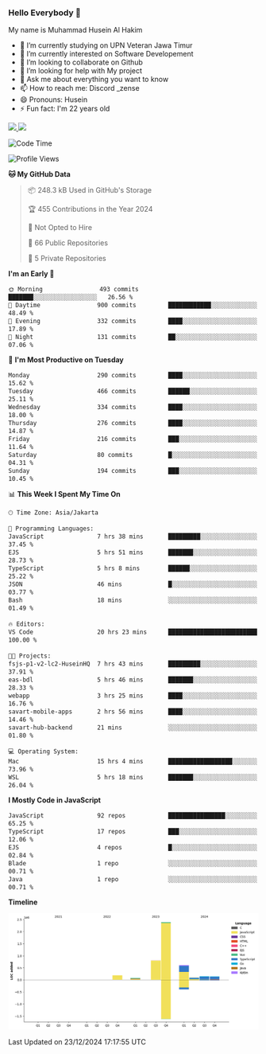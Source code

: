 ### Hello Everybody 👋

My name is Muhammad Husein Al Hakim

- 🔭 I’m currently studying on UPN Veteran Jawa Timur
- 🌱 I’m currently interested on Software Developement
- 👯 I’m looking to collaborate on Github
- 🤔 I’m looking for help with My project
- 💬 Ask me about everything you want to know
- 📫 How to reach me: Discord _zense
- 😄 Pronouns: Husein
- ⚡ Fun fact: I'm 22 years old

<p align="left">
<a href="https://github.com/huseinhq">
  <img height="180em" src="https://github-readme-stats-eight-theta.vercel.app/api?username=huseinhq&show_icons=true&theme=algolia&include_all_commits=true&count_private=true"/>
  <img height="180em" src="https://github-readme-stats-eight-theta.vercel.app/api/top-langs/?username=huseinhq&layout=compact&langs_count=8&theme=algolia"/>
</a>
</p>

<!--START_SECTION:waka-->
![Code Time](http://img.shields.io/badge/Code%20Time-1%2C717%20hrs%2033%20mins-blue)

![Profile Views](http://img.shields.io/badge/Profile%20Views-0-blue)

**🐱 My GitHub Data** 

> 📦 248.3 kB Used in GitHub's Storage 
 > 
> 🏆 455 Contributions in the Year 2024
 > 
> 🚫 Not Opted to Hire
 > 
> 📜 66 Public Repositories 
 > 
> 🔑 5 Private Repositories 
 > 
**I'm an Early 🐤** 

```text
🌞 Morning                493 commits         ███████░░░░░░░░░░░░░░░░░░   26.56 % 
🌆 Daytime                900 commits         ████████████░░░░░░░░░░░░░   48.49 % 
🌃 Evening                332 commits         ████░░░░░░░░░░░░░░░░░░░░░   17.89 % 
🌙 Night                  131 commits         ██░░░░░░░░░░░░░░░░░░░░░░░   07.06 % 
```
📅 **I'm Most Productive on Tuesday** 

```text
Monday                   290 commits         ████░░░░░░░░░░░░░░░░░░░░░   15.62 % 
Tuesday                  466 commits         ██████░░░░░░░░░░░░░░░░░░░   25.11 % 
Wednesday                334 commits         ████░░░░░░░░░░░░░░░░░░░░░   18.00 % 
Thursday                 276 commits         ████░░░░░░░░░░░░░░░░░░░░░   14.87 % 
Friday                   216 commits         ███░░░░░░░░░░░░░░░░░░░░░░   11.64 % 
Saturday                 80 commits          █░░░░░░░░░░░░░░░░░░░░░░░░   04.31 % 
Sunday                   194 commits         ███░░░░░░░░░░░░░░░░░░░░░░   10.45 % 
```


📊 **This Week I Spent My Time On** 

```text
🕑︎ Time Zone: Asia/Jakarta

💬 Programming Languages: 
JavaScript               7 hrs 38 mins       █████████░░░░░░░░░░░░░░░░   37.45 % 
EJS                      5 hrs 51 mins       ███████░░░░░░░░░░░░░░░░░░   28.73 % 
TypeScript               5 hrs 8 mins        ██████░░░░░░░░░░░░░░░░░░░   25.22 % 
JSON                     46 mins             █░░░░░░░░░░░░░░░░░░░░░░░░   03.77 % 
Bash                     18 mins             ░░░░░░░░░░░░░░░░░░░░░░░░░   01.49 % 

🔥 Editors: 
VS Code                  20 hrs 23 mins      █████████████████████████   100.00 % 

🐱‍💻 Projects: 
fsjs-p1-v2-lc2-HuseinHQ  7 hrs 43 mins       █████████░░░░░░░░░░░░░░░░   37.91 % 
eas-bdl                  5 hrs 46 mins       ███████░░░░░░░░░░░░░░░░░░   28.33 % 
webapp                   3 hrs 25 mins       ████░░░░░░░░░░░░░░░░░░░░░   16.76 % 
savart-mobile-apps       2 hrs 56 mins       ████░░░░░░░░░░░░░░░░░░░░░   14.46 % 
savart-hub-backend       21 mins             ░░░░░░░░░░░░░░░░░░░░░░░░░   01.80 % 

💻 Operating System: 
Mac                      15 hrs 4 mins       ██████████████████░░░░░░░   73.96 % 
WSL                      5 hrs 18 mins       ███████░░░░░░░░░░░░░░░░░░   26.04 % 
```

**I Mostly Code in JavaScript** 

```text
JavaScript               92 repos            ████████████████░░░░░░░░░   65.25 % 
TypeScript               17 repos            ███░░░░░░░░░░░░░░░░░░░░░░   12.06 % 
EJS                      4 repos             █░░░░░░░░░░░░░░░░░░░░░░░░   02.84 % 
Blade                    1 repo              ░░░░░░░░░░░░░░░░░░░░░░░░░   00.71 % 
Java                     1 repo              ░░░░░░░░░░░░░░░░░░░░░░░░░   00.71 % 
```



**Timeline**

![Lines of Code chart](https://raw.githubusercontent.com/HuseinHQ/HuseinHQ/main/assets/bar_graph.png)


 Last Updated on 23/12/2024 17:17:55 UTC
<!--END_SECTION:waka-->
